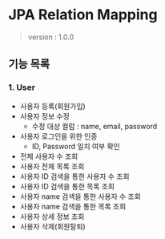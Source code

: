 # JPA Relation Mapping
> version : 1.0.0

## 기능 목록

### 1. User
- 사용자 등록(회원가입)
- 사용자 정보 수정
    - 수정 대상 컬럼 : name, email, password
- 사용자 로그인을 위한 인증
    - ID, Password 일치 여부 확인
- 전체 사용자 수 조회
- 사용자 전체 목록 조회
- 사용자 ID 검색을 통한 사용자 수 조회
- 사용자 ID 검색을 통한 목록 조회
- 사용자 name 검색을 통한 사용자 수 조회
- 사용자 name 검색을 통한 목록 조회
- 사용자 상세 정보 조회
- 사용자 삭제(회원탈퇴)